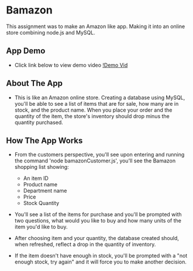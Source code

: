 # Bamazon

This assignment was to make an Amazon like app. Making it into an online store combining node.js and MySQL.

## App Demo
* Click link below to view demo video
[!Demo Vid](https://drive.google.com/file/d/1WoJufe9vMqJphjr1USPFcbzARFM4QuO9/view)

## About The App
* This is like an Amazon online store. Creating a database using MySQL, you'll be able to see a list of items that are for sale, how many are in stock, and the product name. When you place your order and the quantity of the item, the store's inventory should drop minus the quantity purchased.

## How The App Works

- From the customers perspective, you'll see upon entering and running the command 'node bamazonCustomer.js', you'll see the Bamazon shopping list showing:
    - An item ID
    - Product name
    - Department name
    - Price
    - Stock Quantity

- You'll see a list of the items for purchase and you'll be prompted with two questions, what would you like to buy and how many units of the item you'd like to buy.

 - After choosing item and your quantity, the database created should, when refreshed, reflect a drop in the quantity of inventory.

 - If the item doesn't have enough in stock, you'll be prompted with a "not enough stock, try again" and it will force you to make another decision.

